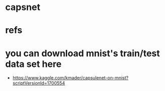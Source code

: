 # capsnet

# refs
# you can download mnist's train/test data set here
- https://www.kaggle.com/kmader/capsulenet-on-mnist?scriptVersionId=1700554

